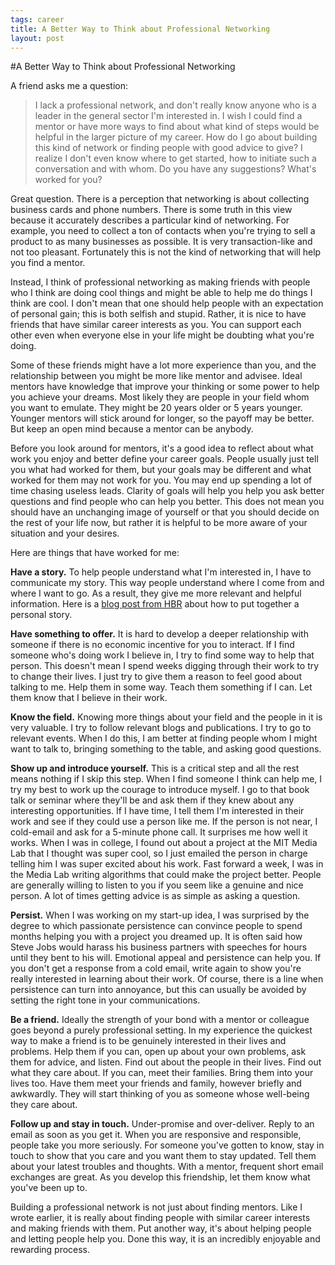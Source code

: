 ```yaml
--- 
tags: career
title: A Better Way to Think about Professional Networking
layout: post
---
```


#A Better Way to Think about Professional Networking

A friend asks me a question:

> I lack a professional network, and don't really know anyone who is a leader in the general sector I'm interested in. I wish I could find a mentor or have more ways to find about what kind of steps would be helpful in the larger picture of my career. How do I go about building this kind of network or finding people with good advice to give? I realize I don't even know where to get started, how to initiate such a conversation and with whom. Do you have any suggestions? What's worked for you? 

Great question. There is a perception that networking is about collecting business cards and phone numbers. There is some truth in this view because it accurately describes a particular kind of networking. For example, you need to collect a ton of contacts when you're trying to sell a product to as many businesses as possible. It is very transaction-like and not too pleasant. Fortunately this is not the kind of networking that will help you find a mentor. 

Instead, I think of professional networking as making friends with people who I think are doing cool things and might be able to help me do things I think are cool. I don't mean that one should help people with an expectation of personal gain; this is both selfish and stupid. Rather, it is nice to have friends that have similar career interests as you. You can support each other even when everyone else in your life might be doubting what you're doing. 

Some of these friends might have a lot more experience than you, and the relationship between you might be more like mentor and advisee. Ideal mentors have knowledge that improve your thinking or some power to help you achieve your dreams. Most likely they are people in your field whom you want to emulate. They might be 20 years older or 5 years younger. Younger mentors will stick around for longer, so the payoff may be better. But keep an open mind because a mentor can be anybody. 

Before you look around for mentors, it's a good idea to reflect about what work you enjoy and better define your career goals. People usually just tell you what had worked for them, but your goals may be different and what worked for them may not work for you. You may end up spending a lot of time chasing useless leads. Clarity of goals will help you help you ask better questions and find people who can help you better. This does not mean you should have an unchanging image of yourself or that you should decide on the rest of your life now, but rather it is helpful to be more aware of your situation and your desires. 

Here are things that have worked for me:

__Have a story.__ To help people understand what I'm interested in, I have to communicate my story. This way people understand where I come from and where I want to go. As a result, they give me more relevant and helpful information. Here is a [blog post from HBR][1] about how to put together a personal story. 

[1]: http://blogs.hbr.org/cs/2013/02/younger_workers_need_a_career_narrative.html

__Have something to offer.__ It is hard to develop a deeper relationship with someone if there is no economic incentive for you to interact. If I find someone who's doing work I believe in, I try to find some way to help that person. This doesn't mean I spend weeks digging through their work to try to change their lives. I just try to give them a reason to feel good about talking to me. Help them in some way. Teach them something if I can. Let them know that I believe in their work. 

__Know the field.__ Knowing more things about your field and the people in it is very valuable. I try to follow relevant blogs and publications. I try to go to relevant events. When I do this, I am better at finding people whom I might want to talk to, bringing something to the table, and asking good questions. 

__Show up and introduce yourself.__ This is a critical step and all the rest means nothing if I skip this step. When I find someone I think can help me, I try my best to work up the courage to introduce myself. I go to that book talk or seminar where they'll be and ask them if they knew about any interesting opportunities. If I have time, I tell them I'm interested in their work and see if they could use a person like me. If the person is not near, I cold-email and ask for a 5-minute phone call. It surprises me how well it works. When I was in college, I found out about a project at the MIT Media Lab that I thought was super cool, so I just emailed the person in charge telling him I was super excited about his work. Fast forward a week, I was in the Media Lab writing algorithms that could make the project better. People are generally willing to listen to you if you seem like a genuine and nice person. A lot of times getting advice is as simple as asking a question. 

__Persist.__ When I was working on my start-up idea, I was surprised by the degree to which passionate persistence can convince people to spend months helping you with a project you dreamed up. It is often said how Steve Jobs would harass his business partners with speeches for hours until they bent to his will. Emotional appeal and persistence can help you. If you don't get a response from a cold email, write again to show you're really interested in learning about their work. Of course, there is a line when persistence can turn into annoyance, but this can usually be avoided by setting the right tone in your communications.  

__Be a friend.__ Ideally the strength of your bond with a mentor or colleague goes beyond a purely professional setting. In my experience the quickest way to make a friend is to be genuinely interested in their lives and problems. Help them if you can, open up about your own problems, ask them for advice, and listen. Find out about the people in their lives. Find out what they care about. If you can, meet their families. Bring them into your lives too. Have them meet your friends and family, however briefly and awkwardly. They will start thinking of you as someone whose well-being they care about. 

__Follow up and stay in touch.__ Under-promise and over-deliver. Reply to an email as soon as you get it. When you are responsive and responsible, people take you more seriously. For someone you've gotten to know, stay in touch to show that you care and you want them to stay updated. Tell them about your latest troubles and thoughts. With a mentor, frequent short email exchanges are great. As you develop this friendship, let them know what you've been up to. 

Building a professional network is not just about finding mentors. Like I wrote earlier, it is really about finding people with similar career interests and making friends with them. Put another way, it's about helping people and letting people help you. Done this way, it is an incredibly enjoyable and rewarding process. 